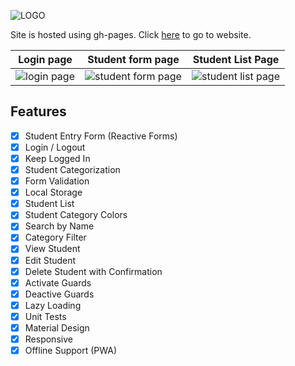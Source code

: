 ![LOGO](https://imgur.com/zRssoQW.png)

Site is hosted using gh-pages. Click [here](https://kartik1607.github.io/angular-nagp-assignment) to go to website.

|  Login page  |  Student form page | Student List Page  |
|----------|:-------------:|:------:|
| ![login page](https://imgur.com/yYFxxIu.png)|  ![student form page](https://imgur.com/ta7vTcE.png) | ![student list page](https://imgur.com/Ni2yQLd.png) 

## Features

- [x] Student Entry Form (Reactive Forms)
- [x] Login / Logout
- [x] Keep Logged In
- [x] Student Categorization
- [x] Form Validation
- [x] Local Storage
- [x] Student List
- [x] Student Category Colors
- [x] Search by Name
- [x] Category Filter
- [x] View Student
- [x] Edit Student
- [x] Delete Student with Confirmation
- [x] Activate Guards
- [x] Deactive Guards
- [x] Lazy Loading
- [x] Unit Tests
- [x] Material Design
- [x] Responsive
- [x] Offline Support (PWA)
